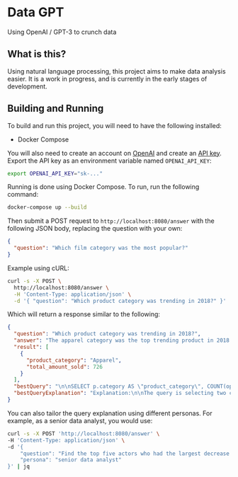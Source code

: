 # Data GPT
Using OpenAI / GPT-3 to crunch data

## What is this?
Using natural language processing, this project aims to make data analysis easier.
It is a work in progress, and is currently in the early stages of development.

## Building and Running
To build and run this project, you will need to have the following installed:
- Docker Compose

You will also need to create an account on [OpenAI](https://openai.com/) and create an [API key](https://platform.openai.com/account/api-keys).
Export the API key as an environment variable named `OPENAI_API_KEY`:
```bash
export OPENAI_API_KEY="sk-..."
```

Running is done using Docker Compose. To run, run the following command:
```bash
docker-compose up --build
```

Then submit a POST request to `http://localhost:8080/answer` with the following JSON body, replacing the question with your own:
```json
{
  "question": "Which film category was the most popular?"
}
```
Example using cURL:
```bash
curl -s -X POST \
  http://localhost:8080/answer \
  -H 'Content-Type: application/json' \
  -d '{ "question": "Which product category was trending in 2018?" }' | jq
```
Which will return a response similar to the following:
```json
{
  "question": "Which product category was trending in 2018?",
  "answer": "The apparel category was the top trending product in 2018 with a total amount sold of 726.",
  "result": [
    {
      "product_category": "Apparel",
      "total_amount_sold": 726
    }
  ],
  "bestQuery": "\n\nSELECT p.category AS \"product_category\", COUNT(op.amount) AS \"total_amount_sold\"\nFROM products p\nJOIN articles a ON p.id = a.productid\nJOIN order_positions op ON a.id = op.articleid\nJOIN \"order\" o ON op.orderid = o.id\nWHERE o.ordertimestamp BETWEEN '2018-01-01' AND '2018-12-31'\nGROUP BY p.category\nORDER BY \"total_amount_sold\" DESC\nLIMIT 1;",
  "bestQueryExplanation": "Explanation:\n\nThe query is selecting two columns - \"product_category\" and \"total_amount_sold\" - from four different tables - products, articles, order_positions, and order. \n\nFirst, the tables are joined together using the following relationships: products.id = articles.productid, articles.id = order_positions.articleid, and order_positions.orderid = \"order\".id. This allows us to connect the product category to the amount sold in each order. \n\nNext, the query filters the orders based on their order timestamp, only including orders that were made between January 1st, 2018 and December 31st, 2018. \n\nThe results are then grouped by product category using the GROUP BY clause, so that each product category has its own row in the output. \n\nFinally, the results are sorted in descending order by \"total_amount_sold\" and the LIMIT clause is used to only show the first row, which represents the product category with the highest amount sold in 2018."
}
```

You can also tailor the query explanation using different personas. For example, as a senior data analyst, you would use:
```bash
curl -s -X POST 'http://localhost:8080/answer' \
-H 'Content-Type: application/json' \
-d '{
    "question": "Find the top five actors who had the largest decrease year over year in film rentals between 2005 vs 2006.",
    "persona": "senior data analyst"
}' | jq
```
